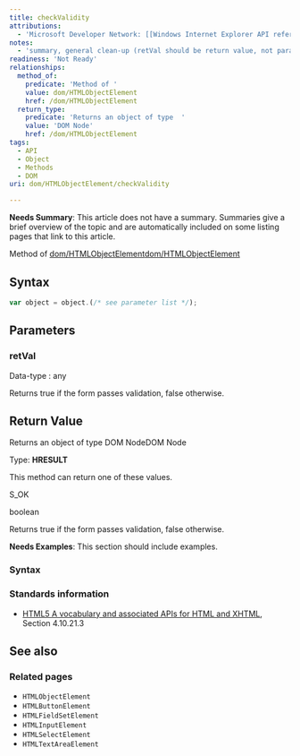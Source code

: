 ```yaml
---
title: checkValidity
attributions:
  - 'Microsoft Developer Network: [[Windows Internet Explorer API reference](http://msdn.microsoft.com/en-us/library/ie/hh828809%28v=vs.85%29.aspx) Article]'
notes:
  - 'summary, general clean-up (retVal should be return value, not parameter)'
readiness: 'Not Ready'
relationships:
  method_of:
    predicate: 'Method of '
    value: dom/HTMLObjectElement
    href: /dom/HTMLObjectElement
  return_type:
    predicate: 'Returns an object of type  '
    value: 'DOM Node'
    href: /dom/HTMLObjectElement
tags:
  - API
  - Object
  - Methods
  - DOM
uri: dom/HTMLObjectElement/checkValidity

---
```

**Needs Summary**: This article does not have a summary. Summaries give a brief overview of the topic and are automatically included on some listing pages that link to this article.

Method of [dom/HTMLObjectElement](/dom/HTMLObjectElement)[dom/HTMLObjectElement](/dom/HTMLObjectElement)

## Syntax

``` js
var object = object.(/* see parameter list */);
```

## Parameters

### retVal

 Data-type
:   any

 Returns true if the form passes validation, false otherwise.

## Return Value

Returns an object of type DOM NodeDOM Node

Type: **HRESULT**

This method can return one of these values.

S\_OK

boolean

Returns true if the form passes validation, false otherwise.

**Needs Examples**: This section should include examples.

### Syntax

### Standards information

-   [HTML5 A vocabulary and associated APIs for HTML and XHTML](http://go.microsoft.com/fwlink/p/?linkid=221374), Section 4.10.21.3

## See also

### Related pages

-   `HTMLObjectElement`
-   `HTMLButtonElement`
-   `HTMLFieldSetElement`
-   `HTMLInputElement`
-   `HTMLSelectElement`
-   `HTMLTextAreaElement`

